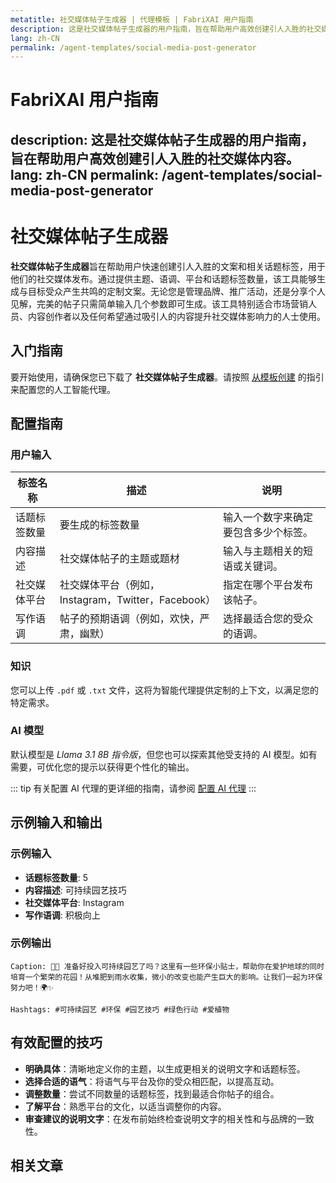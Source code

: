 ```yaml
---
metatitle: 社交媒体帖子生成器 | 代理模板 | FabriXAI 用户指南
description: 这是社交媒体帖子生成器的用户指南，旨在帮助用户高效创建引人入胜的社交媒体内容。
lang: zh-CN
permalink: /agent-templates/social-media-post-generator
---
```


# FabriXAI 用户指南
description: 这是社交媒体帖子生成器的用户指南，旨在帮助用户高效创建引人入胜的社交媒体内容。
lang: zh-CN
permalink: /agent-templates/social-media-post-generator
---

# 社交媒体帖子生成器

**社交媒体帖子生成器**旨在帮助用户快速创建引人入胜的文案和相关话题标签，用于他们的社交媒体发布。通过提供主题、语调、平台和话题标签数量，该工具能够生成与目标受众产生共鸣的定制文案。无论您是管理品牌、推广活动，还是分享个人见解，完美的帖子只需简单输入几个参数即可生成。该工具特别适合市场营销人员、内容创作者以及任何希望通过吸引人的内容提升社交媒体影响力的人士使用。

## 入门指南

要开始使用，请确保您已下载了 **社交媒体帖子生成器**。请按照 [从模板创建](/zh-cn/create-from-templates/) 的指引来配置您的人工智能代理。

## 配置指南

### 用户输入

| 标签名称       | 描述                                           | 说明                                               |
| -------------- | ---------------------------------------------- | -------------------------------------------------- |
| 话题标签数量   | 要生成的标签数量                               | 输入一个数字来确定要包含多少个标签。               |
| 内容描述       | 社交媒体帖子的主题或题材                       | 输入与主题相关的短语或关键词。                      |
| 社交媒体平台   | 社交媒体平台（例如，Instagram，Twitter，Facebook） | 指定在哪个平台发布该帖子。                         |
| 写作语调       | 帖子的预期语调（例如，欢快，严肃，幽默）       | 选择最适合您的受众的语调。                         |

### 知识

您可以上传 `.pdf` 或 `.txt` 文件，这将为智能代理提供定制的上下文，以满足您的特定需求。

### AI 模型

默认模型是 *Llama 3.1 8B 指令版*，但您也可以探索其他受支持的 AI 模型。如有需要，可优化您的提示以获得更个性化的输出。

::: tip
有关配置 AI 代理的更详细的指南，请参阅 [配置 AI 代理](/en-us/configuer-ai-agent/)
:::

## 示例输入和输出

### 示例输入

- **话题标签数量**: 5
- **内容描述**: 可持续园艺技巧
- **社交媒体平台**: Instagram
- **写作语调**: 积极向上

### 示例输出

```
Caption: 🌱💚 准备好投入可持续园艺了吗？这里有一些环保小贴士，帮助你在爱护地球的同时培育一个繁荣的花园！从堆肥到雨水收集，微小的改变也能产生巨大的影响。让我们一起为环保努力吧！🌍✨ 

Hashtags: #可持续园艺 #环保 #园艺技巧 #绿色行动 #爱植物
```

## 有效配置的技巧

- **明确具体**：清晰地定义你的主题，以生成更相关的说明文字和话题标签。
- **选择合适的语气**：将语气与平台及你的受众相匹配，以提高互动。
- **调整数量**：尝试不同数量的话题标签，找到最适合你帖子的组合。
- **了解平台**：熟悉平台的文化，以适当调整你的内容。
- **审查建议的说明文字**：在发布前始终检查说明文字的相关性和与品牌的一致性。

## 相关文章
